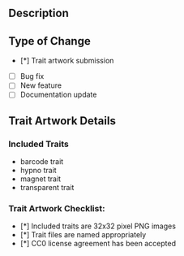 ## Description

<!-- Please include a summary of the change and relevant motivation and context. -->

## Type of Change

- [*] Trait artwork submission
- [ ] Bug fix
- [ ] New feature
- [ ] Documentation update

## Trait Artwork Details

<!-- Please this section if not applicable. -->

### Included Traits

* barcode trait
* hypno trait
* magnet trait
* transparent trait

### Trait Artwork Checklist:

- [*] Included traits are 32x32 pixel PNG images
- [*] Trait files are named appropriately
- [*] CC0 license agreement has been accepted
